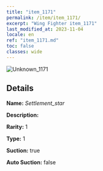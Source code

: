 ```yaml
---
title: "item_1171"
permalink: /item/item_1171/
excerpt: "Wing Fighter item_1171"
last_modified_at: 2023-11-04
locale: en
ref: "item_1171.md"
toc: false
classes: wide
---
```



 ![Unknown_1171](/images/item/Settlement_star_p.png)



## Details

 **Name:** *Settlement_star* 

 **Description:** 

 **Rarity:** 1 

 **Type:** 1 

 **Suction:** true 

 **Auto Suction:** false 


